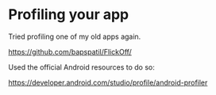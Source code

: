 
# Profiling your app

Tried profiling one of my old apps again. 

https://github.com/bapspatil/FlickOff/

Used the official Android resources to do so:

https://developer.android.com/studio/profile/android-profiler
